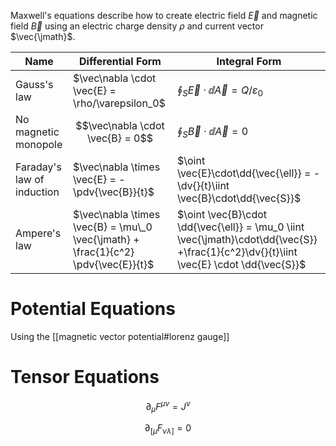 Maxwell's equations describe how to create electric field $\vec{E}$ and magnetic field $\vec{B}$ using an electric charge density $\rho$ and current vector $\vec{\jmath}$.

|Name|Differential Form|Integral Form|
|-----|-----------------|-------------|
|Gauss's law|$\vec\nabla \cdot \vec{E} = \rho/\varepsilon_0$|$\oint_S \vec{E}\cdot\dd{\vec{A}} = Q/\varepsilon_0$|
|No magnetic monopole|$$\vec\nabla \cdot \vec{B} = 0$$|$\oint_S \vec{B}\cdot\dd{\vec{A}} = 0$|
|Faraday's law of induction|$\vec\nabla \times \vec{E} = - \pdv{\vec{B}}{t}$|$\oint \vec{E}\cdot\dd{\vec{\ell}} = -\dv{}{t}\iint \vec{B}\cdot\dd{\vec{S}}$|
|Ampere's law|$\vec\nabla \times \vec{B} = \mu\_0 \vec{\jmath} + \frac{1}{c^2} \pdv{\vec{E}}{t}$|$\oint \vec{B}\cdot \dd{\vec{\ell}} = \mu_0 \iint \vec{\jmath}\cdot\dd{\vec{S}} +\frac{1}{c^2}\dv{}{t}\iint \vec{E} \cdot \dd{\vec{S}}$|

# Potential Equations

Using the [[magnetic vector potential#lorenz gauge]]

# Tensor Equations

$$
\partial_\mu F^{\mu\nu} = J^\nu
$$

$$
\partial_{[\mu}F_{\nu\lambda]} = 0
$$

